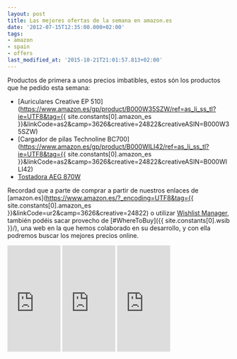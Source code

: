 ```yaml
---
layout: post
title: Las mejores ofertas de la semana en amazon.es
date: '2012-07-15T12:35:00.000+02:00'
tags:
- amazon
- spain
- offers
last_modified_at: '2015-10-21T21:01:57.813+02:00'
---
```


Productos de primera a unos precios imbatibles, estos són los productos que he pedido esta semana:  

* [Auriculares Creative EP 510](https://www.amazon.es/gp/product/B000W35SZW/ref=as_li_ss_tl?ie=UTF8&tag={{ site.constants[0].amazon_es }}&linkCode=as2&camp=3626&creative=24822&creativeASIN=B000W35SZW)
* [Cargador de pilas Technoline BC700](https://www.amazon.es/gp/product/B000WILI42/ref=as_li_ss_tl?ie=UTF8&tag={{ site.constants[0].amazon_es }}&linkCode=as2&camp=3626&creative=24822&creativeASIN=B000WILI42)
* [Tostadora AEG 870W](https://www.amazon.es/gp/product/B003YC26I0/ref=as_li_ss_tl?ie=UTF8&tag=lacavdemar-21&linkCode=as2&camp=3626&creative=24822&creativeASIN=B003YC26I0)

Recordad que a parte de comprar a partir de nuestros enlaces de [amazon.es](https://www.amazon.es/?_encoding=UTF8&tag={{ site.constants[0].amazon_es }}&linkCode=ur2&camp=3626&creative=24822) o utilizar [Wishlist Manager](https://wmhomepage.apphb.com/), también podéis sacar provecho de [#WhereToBuy]({{ site.constants[0].wsib }}/), una web en la que hemos colaborado en su desarrollo, y con ella podremos buscar los mejores precios online.

<iframe frameborder="0" marginheight="0" marginwidth="0" scrolling="no" src="https://rcm-es.amazon.es/e/cm?lt1=_top&amp;bc1=000000&amp;IS2=1&amp;bg1=FFFFFF&amp;fc1=000000&amp;lc1=0000FF&amp;t={{ site.constants[0].amazon_es }}&amp;o=30&amp;p=8&amp;l=as4&amp;m=amazon&amp;f=ifr&amp;ref=ss_til&amp;asins=B000W35SZW" style="height: 240px; width: 120px;"></iframe>
<iframe frameborder="0" marginheight="0" marginwidth="0" scrolling="no" src="https://rcm-es.amazon.es/e/cm?lt1=_top&amp;bc1=000000&amp;IS2=1&amp;bg1=FFFFFF&amp;fc1=000000&amp;lc1=0000FF&amp;t={{ site.constants[0].amazon_es }}&amp;o=30&amp;p=8&amp;l=as4&amp;m=amazon&amp;f=ifr&amp;ref=ss_til&amp;asins=B000WILI42" style="height: 240px; width: 120px;"></iframe>
<iframe frameborder="0" marginheight="0" marginwidth="0" scrolling="no" src="https://rcm-es.amazon.es/e/cm?lt1=_top&amp;bc1=000000&amp;IS2=1&amp;bg1=FFFFFF&amp;fc1=000000&amp;lc1=0000FF&amp;t={{ site.constants[0].amazon_es }}&amp;o=30&amp;p=8&amp;l=as4&amp;m=amazon&amp;f=ifr&amp;ref=ss_til&amp;asins=B003YC26I0" style="height: 240px; width: 120px;"></iframe>
